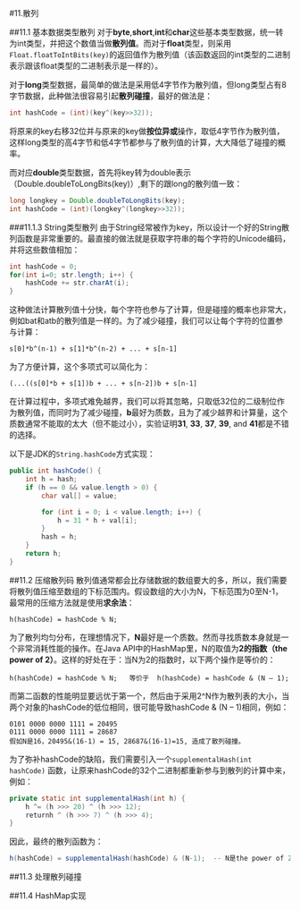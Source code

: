 #11.散列

##11.1 基本数据类型散列
对于**byte**,**short**,**int**和**char**这些基本类型数据，统一转为int类型，并把这个数值当做**散列值**。而对于**float**类型，则采用`Float.floatToIntBits(key)`的返回值作为散列值（该函数返回的int类型的二进制表示跟该float类型的二进制表示是一样的）。

对于**long**类型数据，最简单的做法是采用低4字节作为散列值，但long类型占有8字节数据，此种做法很容易引起**散列碰撞**，最好的做法是：
```Java
int hashCode = (int)(key^(key>>32));
```
将原来的key右移32位并与原来的key做**按位异或**操作，取低4字节作为散列值，这样long类型的高4字节和低4字节都参与了散列值的计算，大大降低了碰撞的概率。

而对应**double**类型数据，首先将key转为double表示（Double.doubleToLongBits(key)）,剩下的跟long的散列值一致：

```Java
long longkey = Double.doubleToLongBits(key);
int hashCode = (int)(longkey^(longkey>>32));
```

###11.1.3 String类型散列
由于String经常被作为key，所以设计一个好的String散列函数是非常重要的。最直接的做法就是获取字符串的每个字符的Unicode编码，并将这些数值相加：
```Java
int hashCode = 0;
for(int i=0; str.length; i++) {
    hashCode += str.charAt(i);
}
```
这种做法计算散列值十分快，每个字符也参与了计算，但是碰撞的概率也非常大，例如bat和atb的散列值是一样的。为了减少碰撞，我们可以让每个字符的位置参与计算：
```
s[0]*b^(n-1) + s[1]*b^(n-2) + ... + s[n-1]
```
为了方便计算，这个多项式可以简化为：
```
(...((s[0]*b + s[1])b + ... + s[n-2])b + s[n-1]
```
在计算过程中，多项式难免越界，我们可以将其忽略，只取低32位的二级制位作为散列值，而同时为了减少碰撞，**b**最好为质数，且为了减少越界和计算量，这个质数通常不能取的太大（但不能过小），实验证明**31**, **33**, **37**, **39**, and **41**都是不错的选择。

以下是JDK的`String.hashCode`方式实现：
```Java
public int hashCode() {
    int h = hash;
    if (h == 0 && value.length > 0) {
        char val[] = value;

        for (int i = 0; i < value.length; i++) {
            h = 31 * h + val[i];
        }
        hash = h;
    }
    return h;
}
```

##11.2 压缩散列码
散列值通常都会比存储数据的数组要大的多，所以，我们需要将散列值压缩至数组的下标范围内。假设数组的大小为N，下标范围为0至N-1，最常用的压缩方法就是使用**求余法**：
```
h(hashCode) = hashCode % N;
```
为了散列均匀分布，在理想情况下，**N**最好是一个质数。然而寻找质数本身就是一个非常消耗性能的操作。在Java API中的HashMap里，N的取值为**2的指数（the power of 2）**。这样的好处在于：当N为2的指数时，以下两个操作是等价的：
```
h(hashCode) = hashCode % N;   等价于  h(hashCode) = hashCode & (N – 1);
```
而第二函数的性能明显要远优于第一个，然后由于采用2^N作为散列表的大小，当两个对象的hashCode的低位相同，很可能导致hashCode & (N – 1)相同，例如：
```
0101 0000 0000 1111 = 20495
0111 0000 0000 1111 = 28687
假如N是16，20495&(16-1) = 15, 28687&(16-1)=15, 造成了散列碰撞。
```
为了弥补hashCode的缺陷，我们需要引入一个`supplementalHash(int hashCode)` 函数，让原来hashCode的32个二进制都重新参与到散列的计算中来，例如：
```Java
private static int supplementalHash(int h) {
    h ^= (h >>> 20) ^ (h >>> 12);
    returnh ^ (h >>> 7) ^ (h >>> 4);
}
```
因此，最终的散列函数为：
```Java
h(hashCode) = supplementalHash(hashCode) & (N-1);  -- N是the power of 2
```

##11.3 处理散列碰撞

##11.4 HashMap实现

